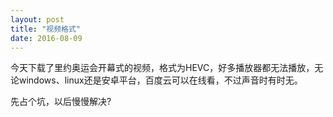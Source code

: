 ```yaml
---
layout: post
title: "视频格式"
date: 2016-08-09
---
```


今天下载了里约奥运会开幕式的视频，格式为HEVC，好多播放器都无法播放，无论windows、linux还是安卓平台，百度云可以在线看，不过声音时有时无。

先占个坑，以后慢慢解决?
